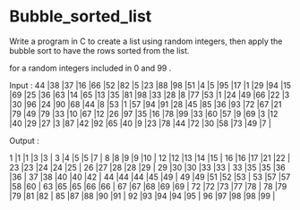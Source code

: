 # Bubble_sorted_list
Write a program in C to create a list using random integers, then apply the bubble sort to have the rows sorted from the list.

for a random integers included in 0 and 99 . 

Input : 
44 |38 |37 |16 |66 |52 |82 |5 |23 |88 |98 |51 |4 |5 |95 |17 |1 |29 |94 |15 |69 |25 |36 |63 |14 |65 |13 |35 |81 |98 |33 |28 |8 |77 |53 |1 |24 |49 |66 |22 |3 |30 |96 |24 |90 |68 |44 |8 |53 |1 |57 |94 |91 |28 |45 |85 |36 |93 |72 |67 |21 |79 |49 |79 |33 |10 |67 |12 |26 |97 |35 |16 |78 |99 |33 |60 |57 |9 |69 |3 |12 |40 |29 |27 |3 |87 |42 |92 |65 |40 |9 |23 |78 |44 |72 |30 |58 |73 |49 |7 |


Output : 

1 |1 |1 |3 |3 |
3 |4 |5 |5 |7 |
8 |8 |9 |9 |10 |
12 |12 |13 |14 |15 |
16 |16 |17 |21 |22 |
23 |23 |24 |24 |25 |
26 |27 |28 |28 |29 |
29 |30 |30 |33 |33 |
33 |35 |35 |36 |36 |
37 |38 |40 |40 |42 |
44 |44 |44 |45 |49 |
49 |49 |51 |52 |53 |
53 |57 |57 |58 |60 |
63 |65 |65 |66 |66 |
67 |67 |68 |69 |69 |
72 |72 |73 |77 |78 |
78 |79 |79 |81 |82 |
85 |87 |88 |90 |91 |
92 |93 |94 |94 |95 |
96 |97 |98 |98 |99 |

